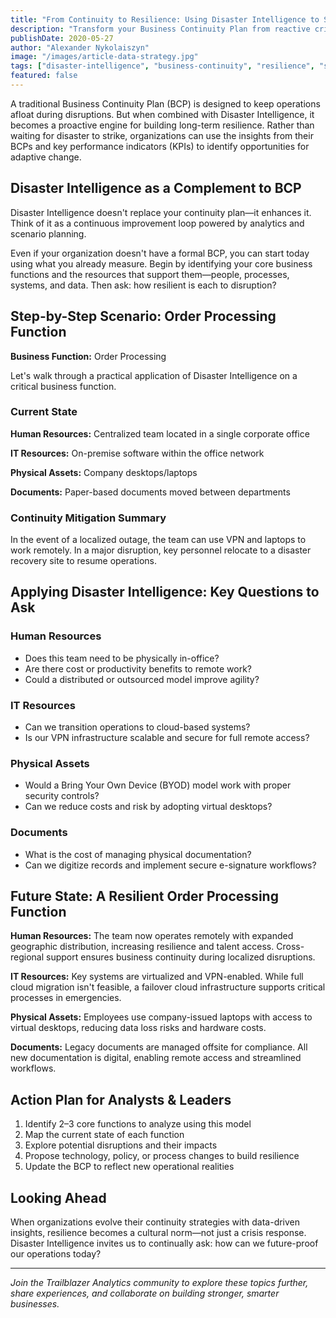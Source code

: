 ```yaml
---
title: "From Continuity to Resilience: Using Disaster Intelligence to Strengthen Business Operations"
description: "Transform your Business Continuity Plan from reactive crisis response to proactive resilience engine through Disaster Intelligence and data-driven scenario planning."
publishDate: 2020-05-27
author: "Alexander Nykolaiszyn"
image: "/images/article-data-strategy.jpg"
tags: ["disaster-intelligence", "business-continuity", "resilience", "strategy", "data-strategy", "analytics"]
featured: false
---
```


A traditional Business Continuity Plan (BCP) is designed to keep operations afloat during disruptions. But when combined with Disaster Intelligence, it becomes a proactive engine for building long-term resilience. Rather than waiting for disaster to strike, organizations can use the insights from their BCPs and key performance indicators (KPIs) to identify opportunities for adaptive change.

## Disaster Intelligence as a Complement to BCP

Disaster Intelligence doesn't replace your continuity plan—it enhances it. Think of it as a continuous improvement loop powered by analytics and scenario planning.

Even if your organization doesn't have a formal BCP, you can start today using what you already measure. Begin by identifying your core business functions and the resources that support them—people, processes, systems, and data. Then ask: how resilient is each to disruption?

## Step-by-Step Scenario: Order Processing Function

**Business Function:** Order Processing

Let's walk through a practical application of Disaster Intelligence on a critical business function.

### Current State

**Human Resources:** Centralized team located in a single corporate office

**IT Resources:** On-premise software within the office network

**Physical Assets:** Company desktops/laptops

**Documents:** Paper-based documents moved between departments

### Continuity Mitigation Summary

In the event of a localized outage, the team can use VPN and laptops to work remotely. In a major disruption, key personnel relocate to a disaster recovery site to resume operations.

## Applying Disaster Intelligence: Key Questions to Ask

### Human Resources

* Does this team need to be physically in-office?
* Are there cost or productivity benefits to remote work?
* Could a distributed or outsourced model improve agility?

### IT Resources

* Can we transition operations to cloud-based systems?
* Is our VPN infrastructure scalable and secure for full remote access?

### Physical Assets

* Would a Bring Your Own Device (BYOD) model work with proper security controls?
* Can we reduce costs and risk by adopting virtual desktops?

### Documents

* What is the cost of managing physical documentation?
* Can we digitize records and implement secure e-signature workflows?

## Future State: A Resilient Order Processing Function

**Human Resources:** The team now operates remotely with expanded geographic distribution, increasing resilience and talent access. Cross-regional support ensures business continuity during localized disruptions.

**IT Resources:** Key systems are virtualized and VPN-enabled. While full cloud migration isn't feasible, a failover cloud infrastructure supports critical processes in emergencies.

**Physical Assets:** Employees use company-issued laptops with access to virtual desktops, reducing data loss risks and hardware costs.

**Documents:** Legacy documents are managed offsite for compliance. All new documentation is digital, enabling remote access and streamlined workflows.

## Action Plan for Analysts & Leaders

1. Identify 2–3 core functions to analyze using this model
2. Map the current state of each function
3. Explore potential disruptions and their impacts
4. Propose technology, policy, or process changes to build resilience
5. Update the BCP to reflect new operational realities

## Looking Ahead

When organizations evolve their continuity strategies with data-driven insights, resilience becomes a cultural norm—not just a crisis response. Disaster Intelligence invites us to continually ask: how can we future-proof our operations today?

---

*Join the Trailblazer Analytics community to explore these topics further, share experiences, and collaborate on building stronger, smarter businesses.*
